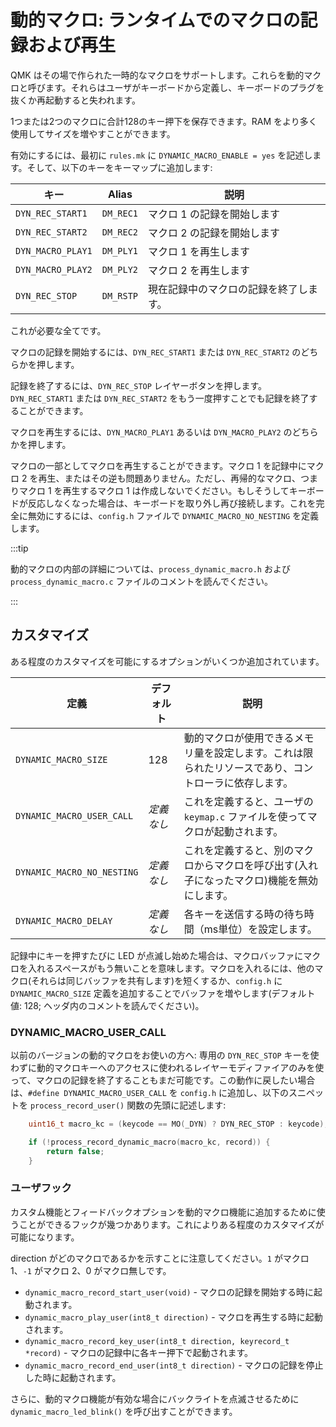 # 動的マクロ: ランタイムでのマクロの記録および再生

<!---
  original document: 0.10.33:docs/feature_dynamic_macros.md
  git diff 0.10.33 HEAD -- docs/feature_dynamic_macros.md | cat
-->

QMK はその場で作られた一時的なマクロをサポートします。これらを動的マクロと呼びます。それらはユーザがキーボードから定義し、キーボードのプラグを抜くか再起動すると失われます。

1つまたは2つのマクロに合計128のキー押下を保存できます。RAM をより多く使用してサイズを増やすことができます。

有効にするには、最初に `rules.mk` に `DYNAMIC_MACRO_ENABLE = yes` を記述します。そして、以下のキーをキーマップに追加します:

| キー | Alias | 説明 |
|------------------|----------|---------------------------------------------------|
| `DYN_REC_START1` | `DM_REC1` | マクロ 1 の記録を開始します |
| `DYN_REC_START2` | `DM_REC2` | マクロ 2 の記録を開始します |
| `DYN_MACRO_PLAY1` | `DM_PLY1` | マクロ 1 を再生します |
| `DYN_MACRO_PLAY2` | `DM_PLY2` | マクロ 2 を再生します |
| `DYN_REC_STOP` | `DM_RSTP` | 現在記録中のマクロの記録を終了します。 |

これが必要な全てです。

マクロの記録を開始するには、`DYN_REC_START1` または `DYN_REC_START2` のどちらかを押します。

記録を終了するには、`DYN_REC_STOP` レイヤーボタンを押します。`DYN_REC_START1` または `DYN_REC_START2` をもう一度押すことでも記録を終了することができます。

マクロを再生するには、`DYN_MACRO_PLAY1` あるいは `DYN_MACRO_PLAY2` のどちらかを押します。

マクロの一部としてマクロを再生することができます。マクロ 1 を記録中にマクロ 2 を再生、またはその逆も問題ありません。ただし、再帰的なマクロ、つまりマクロ 1 を再生するマクロ 1 は作成しないでください。もしそうしてキーボードが反応しなくなった場合は、キーボードを取り外し再び接続します。これを完全に無効にするには、`config.h` ファイルで `DYNAMIC_MACRO_NO_NESTING`  を定義します。

:::tip

動的マクロの内部の詳細については、`process_dynamic_macro.h` および `process_dynamic_macro.c` ファイルのコメントを読んでください。

:::

## カスタマイズ

ある程度のカスタマイズを可能にするオプションがいくつか追加されています。

| 定義 | デフォルト | 説明 |
|----------------------------|----------------|-----------------------------------------------------------------------------------------------------------------|
| `DYNAMIC_MACRO_SIZE` | 128 | 動的マクロが使用できるメモリ量を設定します。これは限られたリソースであり、コントローラに依存します。 |
| `DYNAMIC_MACRO_USER_CALL` | *定義なし* | これを定義すると、ユーザの `keymap.c` ファイルを使ってマクロが起動されます。 |
| `DYNAMIC_MACRO_NO_NESTING` | *定義なし* | これを定義すると、別のマクロからマクロを呼び出す(入れ子になったマクロ)機能を無効にします。 |
| `DYNAMIC_MACRO_DELAY` | *定義なし* | 各キーを送信する時の待ち時間（ms単位）を設定します。 |


記録中にキーを押すたびに LED が点滅し始めた場合は、マクロバッファにマクロを入れるスペースがもう無いことを意味します。マクロを入れるには、他のマクロ(それらは同じバッファを共有します)を短くするか、`config.h` に `DYNAMIC_MACRO_SIZE` 定義を追加することでバッファを増やします(デフォルト値: 128; ヘッダ内のコメントを読んでください)。


### DYNAMIC_MACRO_USER_CALL

以前のバージョンの動的マクロをお使いの方へ: 専用の `DYN_REC_STOP` キーを使わずに動的マクロキーへのアクセスに使われるレイヤーモディファイアのみを使って、マクロの記録を終了することもまだ可能です。この動作に戻したい場合は、`#define DYNAMIC_MACRO_USER_CALL` を `config.h` に追加し、以下のスニペットを `process_record_user()` 関数の先頭に記述します:

```c
	uint16_t macro_kc = (keycode == MO(_DYN) ? DYN_REC_STOP : keycode);

	if (!process_record_dynamic_macro(macro_kc, record)) {
		return false;
	}
```

### ユーザフック

カスタム機能とフィードバックオプションを動的マクロ機能に追加するために使うことができるフックが幾つかあります。これによりある程度のカスタマイズが可能になります。

direction がどのマクロであるかを示すことに注意してください。`1` がマクロ 1、`-1` がマクロ 2、0 がマクロ無しです。

* `dynamic_macro_record_start_user(void)` - マクロの記録を開始する時に起動されます。
* `dynamic_macro_play_user(int8_t direction)` - マクロを再生する時に起動されます。
* `dynamic_macro_record_key_user(int8_t direction, keyrecord_t *record)` - マクロの記録中に各キー押下で起動されます。
* `dynamic_macro_record_end_user(int8_t direction)` - マクロの記録を停止した時に起動されます。

さらに、動的マクロ機能が有効な場合にバックライトを点滅させるために `dynamic_macro_led_blink()` を呼び出すことができます。
